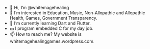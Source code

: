 - 👋 Hi, I’m @whitemagehealing
- 👀 I’m interested in Education, Music, Non-Allopathic and Allopathic Health, Games, Government Transparency.
- 🌱 I’m currently learning Dart and Flutter.
- 💵 I program embedded C for my day job.
- 📫 How to reach me? My website is whitemagehealinggames.wordpress.com.

<!---
whitemagehealing/whitemagehealing is a ✨ special ✨ repository because its `README.md` (this file) appears on your GitHub profile.
You can click the Preview link to take a look at your changes.
--->
